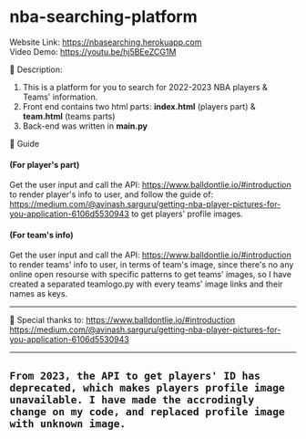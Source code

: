# nba-searching-platform
Website Link: https://nbasearching.herokuapp.com<br />
Video Demo: https://youtu.be/hj5BEeZCG1M

:basketball: Description:
1. This is a platform for you to search for 2022-2023 NBA players & Teams' information.
2. Front end contains two html parts: **index.html** (players part) & **team.html** (teams parts)
3. Back-end was written in **main.py**

:basketball: Guide 
#### (For player's part)
Get the user input and call the API: https://www.balldontlie.io/#introduction to render player's info to user, and follow the guide of: https://medium.com/@avinash.sarguru/getting-nba-player-pictures-for-you-application-6106d5530943 to get players' profile images.

#### (For team's info)
Get the user input and call the API: https://www.balldontlie.io/#introduction to render teams' info to user, in terms of team's image, since there's no any online open resourse with specific patterns to get teams' images, so I have created a separated teamlogo.py with every teams' image links and their names as keys.


--------------------------------------------------------------------------------------------------------------------------------------------------------------------
:basketball: Special thanks to:
https://www.balldontlie.io/#introduction
https://medium.com/@avinash.sarguru/getting-nba-player-pictures-for-you-application-6106d5530943


--------------------------------------------------------------------------------------------------------------------------------------------------------------------
```From 2023, the API to get players' ID has deprecated, which makes players profile image unavailable. I have made the accrodingly change on my code, and replaced profile image with unknown image.```
--------------------------------------------------------------------------------------------------------------------------------------------------------------------
